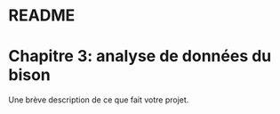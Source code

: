 README
================

# Chapitre 3: analyse de données du bison

Une brève description de ce que fait votre projet.
